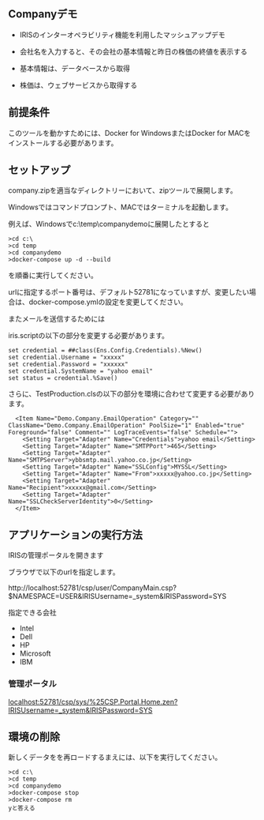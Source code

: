 ## Companyデモ

- IRISのインターオペラビリティ機能を利用したマッシュアップデモ
- 会社名を入力すると、その会社の基本情報と昨日の株価の終値を表示する

- 基本情報は、データベースから取得
- 株価は、ウェブサービスから取得する

## 前提条件

このツールを動かすためには、Docker for WindowsまたはDocker for MACをインストールする必要があります。


## セットアップ

company.zipを適当なディレクトリーにおいて、zipツールで展開します。

Windowsではコマンドプロンプト、MACではターミナルを起動します。

例えば、Windowsでc:\temp\companydemoに展開したとすると

```
>cd c:\
>cd temp
>cd companydemo
>docker-compose up -d --build

```
を順番に実行してください。

urlに指定するポート番号は、デフォルト52781になっていますが、変更したい場合は、docker-compose.ymlの設定を変更してください。

またメールを送信するためには

iris.scriptの以下の部分を変更する必要があります。

```
set credential = ##class(Ens.Config.Credentials).%New()
set credential.Username = "xxxxx"
set credential.Password = "xxxxxx"
set credential.SystemName = "yahoo email"
set status = credential.%Save()
```

さらに、TestProduction.clsの以下の部分を環境に合わせて変更する必要があります。

```
  <Item Name="Demo.Company.EmailOperation" Category="" ClassName="Demo.Company.EmailOperation" PoolSize="1" Enabled="true" Foreground="false" Comment="" LogTraceEvents="false" Schedule="">
    <Setting Target="Adapter" Name="Credentials">yahoo email</Setting>
    <Setting Target="Adapter" Name="SMTPPort">465</Setting>
    <Setting Target="Adapter" Name="SMTPServer">ybbsmtp.mail.yahoo.co.jp</Setting>
    <Setting Target="Adapter" Name="SSLConfig">MYSSL</Setting>
    <Setting Target="Adapter" Name="From">xxxxx@yahoo.co.jp</Setting>
    <Setting Target="Adapter" Name="Recipient">xxxxx@gmail.com</Setting>
    <Setting Target="Adapter" Name="SSLCheckServerIdentity">0</Setting>
  </Item>
```

## アプリケーションの実行方法

IRISの管理ポータルを開きます

ブラウザで以下のurlを指定します。

http://localhost:52781/csp/user/CompanyMain.csp?$NAMESPACE=USER&IRISUsername=_system&IRISPassword=SYS

指定できる会社

- Intel
- Dell
- HP
- Microsoft
- IBM

### 管理ポータル

[localhost:52781/csp/sys/%25CSP.Portal.Home.zen?IRISUsername=_system&IRISPassword=SYS](http://localhost:52781/csp/sys/%25CSP.Portal.Home.zen?IRISUsername=_system&IRISPassword=SYS)

## 環境の削除

新しくデータをを再ロードするまえには、以下を実行してください。

```
>cd c:\
>cd temp
>cd companydemo
>docker-compose stop
>docker-compose rm
yと答える
```
